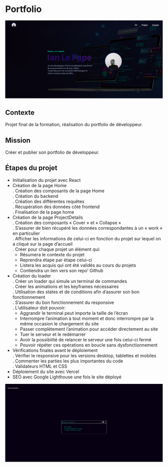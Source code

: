 # Portfolio

![image](public/images/portfolioAccueil.png)

## Contexte
Projet final de la formation, réalisation du portfolio de développeur.

## Mission
Créer et publier son portfolio de développeur.

## Étapes du projet
- Initialisation du projet avec React
- Création de la page Home<br>
  . Création des composants de la page Home<br>
  . Création du backend<br>
  . Création des différentes requêtes<br>
  . Récupération des données côté frontend<br>
  . Finalisation de la page home<br>
- Création de la page ProjectDetails<br>
  . Création des composants « Cover » et « Collapse »<br>
  . S’assurer de bien récupéré les données correspondantes à un « work » en particulier<br>
  . Afficher les informations de celui-ci en fonction du projet sur lequel on a cliqué sur la page d’accueil<br>
  . Créer pour chaque projet un élément qui:<br>
  - Résumera le contexte du projet<br>
  - Reprendra étape par étape celui-ci<br>
  - Listera les acquis qui ont été validés au cours du projets<br>
  - Contiendra un lien vers son repo’ Github
- Création du loader<br>
  . Créer un loader qui simule un terminal de commandes<br>
  . Créer les animations et les keyframes nécessaires<br>
  . Utilisation des states et de conditions afin d’assurer son bon fonctionnement<br>
  . S’assurer du bon fonctionnement du responsive<br>
  . L’utilisateur doit pouvoir:<br>
  - Aggrandir le terminal peut importe la taille de l’écran<br>
  - Interrompre l’animation à tout moment et donc interrompre par la même occasion le chargement du site<br>
  - Passer complètement l’animation pour accéder directement au site<br>
  - Tuer le serveur et le redémarrer<br>
  - Avoir la possibilité de relancer le serveur une fois celui-ci fermé<br>
  - Pouvoir répéter ces opérations en boucle sans dysfonctionnement 
- Vérifications finales avant le déploiement<br>
  . Vérifier le responsive pour les versions desktop, tablettes et mobiles<br>
  . Commenter les parties les plus importantes du code<br>
  . Validateurs HTML et CSS
- Déploiement du site avec Vercel
- SEO avec Google Lighthouse une fois le site déployé 

![image](public/images/loaderPortfolio.png)
